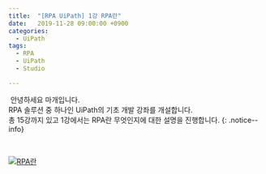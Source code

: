 ```yaml
---
title:  "[RPA UiPath] 1강 RPA란"
date:   2019-11-28 09:00:00 +0900
categories:
  - UiPath
tags:
  - RPA
  - UiPath
  - Studio

---
```


&nbsp;안녕하세요 마개입니다.  
RPA 솔루션 중 하나인 UiPath의 기초 개발 강좌를 개설합니다.  
총 15강까지 있고 1강에서는 RPA란 무엇인지에 대한 설명을 진행합니다.
{: .notice--info}

<br>

[![RPA란](http://img.youtube.com/vi/mXDPgySUWug/maxresdefault.jpg)](https://www.youtube.com/watch?v=mXDPgySUWug)
